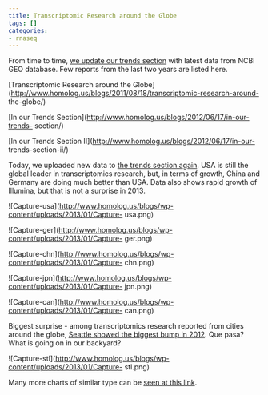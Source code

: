 ```yaml
---
title: Transcriptomic Research around the Globe
tags: []
categories:
- rnaseq
---
```

From time to time, [we update our trends
section](http://homolog.us/CI/index.php/charts) with latest data from NCBI GEO
database. Few reports from the last two years are listed here.
<!--more-->

[Transcriptomic Research around the
Globe](http://www.homolog.us/blogs/2011/08/18/transcriptomic-research-around-
the-globe/)

[In our Trends Section](http://www.homolog.us/blogs/2012/06/17/in-our-trends-
section/)

[In our Trends Section II](http://www.homolog.us/blogs/2012/06/17/in-our-
trends-section-ii/)

Today, we uploaded new data to [the trends section
again](http://homolog.us/CI/index.php/charts). USA is still the global leader
in transcriptomics research, but, in terms of growth, China and Germany are
doing much better than USA. Data also shows rapid growth of Illumina, but that
is not a surprise in 2013.

![Capture-usa](http://www.homolog.us/blogs/wp-content/uploads/2013/01/Capture-
usa.png)

![Capture-ger](http://www.homolog.us/blogs/wp-content/uploads/2013/01/Capture-
ger.png)

![Capture-chn](http://www.homolog.us/blogs/wp-content/uploads/2013/01/Capture-
chn.png)

![Capture-jpn](http://www.homolog.us/blogs/wp-content/uploads/2013/01/Capture-
jpn.png)

![Capture-can](http://www.homolog.us/blogs/wp-content/uploads/2013/01/Capture-
can.png)

Biggest surprise - among transcriptomics research reported from cities around
the globe, [Seattle showed the biggest bump in
2012](http://homolog.us/CI/index.php/charts/cities). Que pasa? What is going
on in our backyard?

![Capture-stl](http://www.homolog.us/blogs/wp-content/uploads/2013/01/Capture-
stl.png)

Many more charts of similar type can be [seen at this
link](http://homolog.us/CI/index.php/charts).

